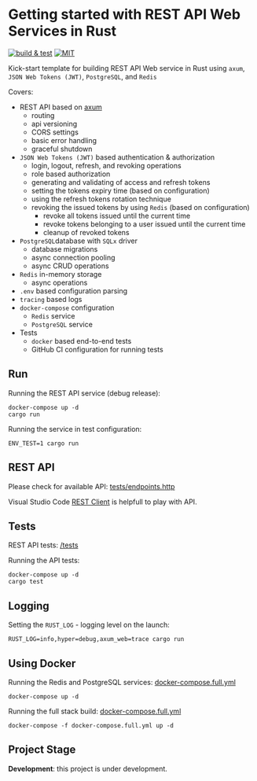 # Getting started with REST API Web Services in Rust

[![build & test](https://github.com/sheroz/axum-web/actions/workflows/ci.yml/badge.svg)](https://github.com/sheroz/axum-web/actions/workflows/ci.yml)
[![MIT](https://img.shields.io/github/license/sheroz/axum-web)](https://github.com/sheroz/axum-web/tree/main/LICENSE)

Kick-start template for building REST API Web service in Rust using `axum`, `JSON Web Tokens (JWT)`, `PostgreSQL`, and `Redis`

Covers:

- REST API based on [axum](https://github.com/tokio-rs/axum)
  - routing
  - api versioning
  - CORS settings
  - basic error handling
  - graceful shutdown
- `JSON Web Tokens (JWT)` based authentication & authorization
  - login, logout, refresh, and revoking operations
  - role based authorization
  - generating and validating of access and refresh tokens
  - setting the tokens expiry time (based on configuration)
  - using the refresh tokens rotation technique
  - revoking the issued tokens by using `Redis` (based on configuration)
    - revoke all tokens issued until the current time
    - revoke tokens belonging to a user issued until the current time
    - cleanup of revoked tokens
- `PostgreSQL`database with `SQLx` driver
  - database migrations
  - async connection pooling
  - async CRUD operations
- `Redis` in-memory storage
  - async operations
- `.env` based configuration parsing
- `tracing` based logs
- `docker-compose` configuration
  - `Redis` service
  - `PostgreSQL` service
- Tests
  - `docker` based end-to-end tests
  - GitHub CI configuration for running tests

## Run

Running the REST API service (debug release):

```shell
docker-compose up -d
cargo run
```

Running the service in test configuration:

```shell
ENV_TEST=1 cargo run
```

## REST API

Please check for available API: [tests/endpoints.http](/tests/endpoints.http)

Visual Studio Code [REST Client](https://marketplace.visualstudio.com/items?itemName=humao.rest-client) is helpfull to play with API.

## Tests

REST API tests: [/tests](/tests)

Running the API tests:

```shell
docker-compose up -d
cargo test
```

## Logging

Setting the `RUST_LOG` - logging level on the launch:

```shell
RUST_LOG=info,hyper=debug,axum_web=trace cargo run
```

## Using Docker

Running the Redis and PostgreSQL services: [docker-compose.full.yml](docker-compose.full.yml)

```shell
docker-compose up -d
```

Running the full stack build: [docker-compose.full.yml](docker-compose.full.yml)

```shell
docker-compose -f docker-compose.full.yml up -d
```

## Project Stage

**Development**: this project is under development.
